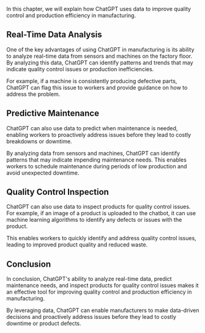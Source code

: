 

In this chapter, we will explain how ChatGPT uses data to improve quality control and production efficiency in manufacturing.

Real-Time Data Analysis
-----------------------

One of the key advantages of using ChatGPT in manufacturing is its ability to analyze real-time data from sensors and machines on the factory floor. By analyzing this data, ChatGPT can identify patterns and trends that may indicate quality control issues or production inefficiencies.

For example, if a machine is consistently producing defective parts, ChatGPT can flag this issue to workers and provide guidance on how to address the problem.

Predictive Maintenance
----------------------

ChatGPT can also use data to predict when maintenance is needed, enabling workers to proactively address issues before they lead to costly breakdowns or downtime.

By analyzing data from sensors and machines, ChatGPT can identify patterns that may indicate impending maintenance needs. This enables workers to schedule maintenance during periods of low production and avoid unexpected downtime.

Quality Control Inspection
--------------------------

ChatGPT can also use data to inspect products for quality control issues. For example, if an image of a product is uploaded to the chatbot, it can use machine learning algorithms to identify any defects or issues with the product.

This enables workers to quickly identify and address quality control issues, leading to improved product quality and reduced waste.

Conclusion
----------

In conclusion, ChatGPT's ability to analyze real-time data, predict maintenance needs, and inspect products for quality control issues makes it an effective tool for improving quality control and production efficiency in manufacturing.

By leveraging data, ChatGPT can enable manufacturers to make data-driven decisions and proactively address issues before they lead to costly downtime or product defects.
